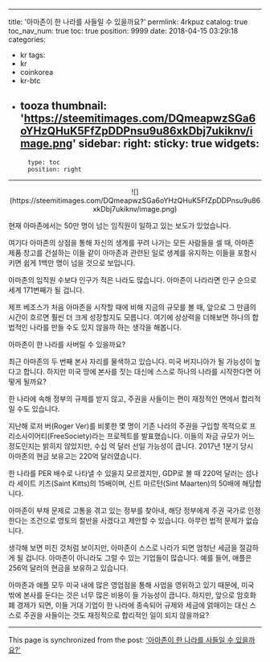 
---
title: '아마존이 한 나라를 사들일 수 있을까요?'
permlink: 4rkpuz
catalog: true
toc_nav_num: true
toc: true
position: 9999
date: 2018-04-15 03:29:18
categories:
- kr
tags:
- kr
- coinkorea
- kr-btc
- tooza
thumbnail: 'https://steemitimages.com/DQmeapwzSGa6oYHzQHuK5FfZpDDPnsu9u86xkDbj7ukiknv/image.png'
sidebar:
    right:
        sticky: true
widgets:
    -
        type: toc
        position: right
---


<center>
![](https://steemitimages.com/DQmeapwzSGa6oYHzQHuK5FfZpDDPnsu9u86xkDbj7ukiknv/image.png)
</center>

현재 아마존에서는 50만 명이 넘는 임직원이 일하고 있는 보도가 있었습니다.

여기다 아마존의 상점을 통해 자신의 생계를 꾸려 나가는 모든 사람들을 셀 때, 아마존 제품 창고를 건설하는 이들 같이 아마존과 관련된 일로 생계를 유지하는 이들을 포함시키면 쉽게 1백만 명이 넘을 것으로 보입니다.

아마존의 임직원 수보다 인구가 적은 나라도 많습니다.  아마존이 나라라면 인구 순으로 세계 171번째가 될 겁니다.

제프 베조스가 처음 아마존을 시작할 때에 비해 지금의 규모를 볼 때, 앞으로 그 만큼의 시간이 흐르면 훨씬 더 크게 성장할지도 모릅니다.  여기에 상상력을 더해보면 하나의 합법적인 나라를 만들 수도 있지 않을까 하는 생각을 해봅니다. 

아마존이 한 나라를 사버릴 수 있을까요?

최근 아마존의 두 번째 본사 자리를 물색하고 있습니다.  미국 버지니아가 될 가능성이 높다고 합니다.  하지만 미국 땅에 본사를 짓는 대신에 스스로 하나의 나라를 시작한다면 어떻게 될까요?

한 나라에 속해 정부의 규제를 받지 않고, 주권을 사들이는 편이 재정적인 면에서 합리적일 수도 있습니다. 

지난해 로저 버(Roger Ver)를 비롯한 몇 명이 기존 나라의 주권을 구입할 목적으로 프리소사이어티(FreeSociety)라는 프로젝트를 발표했습니다.  이들의 자금 규모가 어느 정도인지는 밝히지 않았지만, 수십 억 달러 선일 가능성이 큽니다.  2017년 1분기 당시 아마존의 현금 보유고는 220억 달러였습니다. 

한 나라를 PER 배수로 나타낼 수 있을지 모르겠지만, GDP로 볼 때 220억 달러는 섬나라 세이트 키츠(Saint Kitts)의 15배이며, 신트 마르턴(Sint Maarten)의 50배에 해당합니다.  

아마존이 부채 문제로 고통을 겪고 있는 정부를 찾아내, 해당 정부에게 주권 국가로 인정한다는 조건으로 영토의 절반을 사겠다고 제안할 수 있습니다.  아무런 법적 문제가 없습니다.

생각해 보면 미친 것처럼 보이지만, 아마존이 스스로 나라가 되면 엄청난 세금을 절감하게 될 겁니다.   아마존이 아니라도 그럴 수 있는 기업들이 많습니다.  예를 들어, 애플은 256억 달러의 현금을 보유하고 있습니다.

아마존과 애플 모두 미국 내에 많은 영업점을 통해 사업을 영위하고 있기 때문에, 미국 밖에 본사를 둔다는 것은 너무 많은 비용이 들 가능성이 큽니다.  하지만, 앞으로 암호화폐 경제가 되면, 이들 거대 기업이 한 나라에 종속되어 규제와 세금에 얽매이는 대신 스스로 주권을 사들이는 것도 재정적으로 합리적인 일이 되지 않을까요?

- - -

This page is synchronized from the post: ['아마존이 한 나라를 사들일 수 있을까요?'](https://steemit.com/@pius.pius/4rkpuz)
